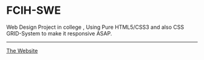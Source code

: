 # FCIH-SWE
Web Design Project in college , Using Pure HTML5/CSS3 and also CSS GRID-System to make it responsive ASAP. 
<br><hr>
<a href="https://mohamed-abdelsatar.github.io/FCIH-SWE/" target="_blank">The Website</a>
